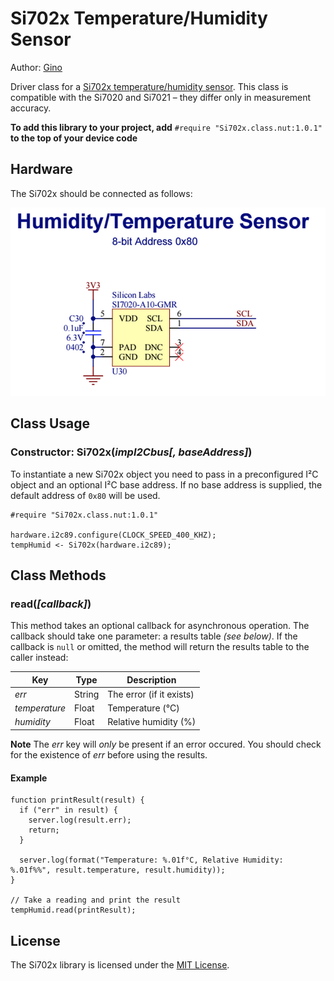 # Si702x Temperature/Humidity Sensor #

Author: [Gino](https://github.com/imp-gino/)

Driver class for a [Si702x temperature/humidity sensor](http://www.silabs.com/Support%20Documents/TechnicalDocs/Si7021-A20.pdf). This class is compatible with the Si7020 and Si7021 &ndash; they differ only in measurement accuracy.

**To add this library to your project, add** `#require "Si702x.class.nut:1.0.1"` **to the top of your device code**

## Hardware ##

The Si702x should be connected as follows:

![Si7020 Circuit](./circuit.png)

## Class Usage ##

### Constructor: Si702x(*impI2Cbus[, baseAddress]*) ###

To instantiate a new Si702x object you need to pass in a preconfigured I&sup2;C object and an optional I&sup2;C base address. If no base address is supplied, the default address of `0x80` will be used.

```squirrel
#require "Si702x.class.nut:1.0.1"

hardware.i2c89.configure(CLOCK_SPEED_400_KHZ);
tempHumid <- Si702x(hardware.i2c89);
```

## Class Methods ##

### read(*[callback]*) ###

This method takes an optional callback for asynchronous operation. The callback should take one parameter: a results table *(see below)*. If the callback is `null` or omitted, the method will return the results table to the caller instead:

| Key         | Type   | Description              |
| ----------- | ------ | ------------------------ |
| *err*         | String | The error (if it exists) |
| *temperature* | Float  | Temperature (°C)         |
| *humidity*    | Float  | Relative humidity (%)    |

**Note** The *err* key will *only* be present if an error occured. You should check for the existence of *err* before using the results.

#### Example ####
```squirrel
function printResult(result) {
  if ("err" in result) {
    server.log(result.err);
    return;
  }
  
  server.log(format("Temperature: %.01f°C, Relative Humidity: %.01f%%", result.temperature, result.humidity));
}

// Take a reading and print the result
tempHumid.read(printResult);
```

## License ##

The Si702x library is licensed under the [MIT License](./LICENSE).
